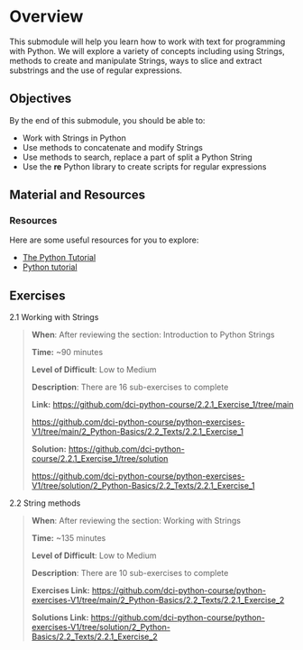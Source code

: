 # Overview

This submodule will help you learn how to work with text for programming with Python. We will explore a variety of concepts including using Strings, methods to create and manipulate Strings, ways to slice and extract substrings and the use of regular expressions.

## Objectives

By the end of this submodule, you should be able to:

* Work with Strings in Python
* Use methods to concatenate and modify Strings
* Use methods to search, replace a part of split a Python String
* Use the **re** Python library to create scripts for regular expressions

## Material and Resources

### Resources

Here are some useful resources for you to explore:

* [The Python Tutorial](https://docs.python.org/3/tutorial/)
* [Python tutorial](https://www.w3schools.com/python/)


## Exercises

2.1 Working with Strings

> **When**: After reviewing the section: Introduction to Python Strings
>
> **Time:** ~90 minutes
>
> **Level of Difficult**: Low to Medium
>
> **Description**: There are 16 sub-exercises to complete
>
> **Link:** https://github.com/dci-python-course/2.2.1_Exercise_1/tree/main
> 
> 
> https://github.com/dci-python-course/python-exercises-V1/tree/main/2_Python-Basics/2.2_Texts/2.2.1_Exercise_1
>
> **Solution:** https://github.com/dci-python-course/2.2.1_Exercise_1/tree/solution
> 
> 
> https://github.com/dci-python-course/python-exercises-V1/tree/solution/2_Python-Basics/2.2_Texts/2.2.1_Exercise_1

2.2 String methods

> **When**: After reviewing the section: Working with Strings
>
> **Time:** ~135 minutes
>
> **Level of Difficult**: Low to Medium
>
> **Description**: There are 10 sub-exercises to complete
>
> **Exercises Link:** https://github.com/dci-python-course/python-exercises-V1/tree/main/2_Python-Basics/2.2_Texts/2.2.1_Exercise_2
>
> **Solutions Link:** https://github.com/dci-python-course/python-exercises-V1/tree/solution/2_Python-Basics/2.2_Texts/2.2.1_Exercise_2
